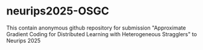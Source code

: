 # neurips2025-OSGC

This contain anonymous github repository for submission "Approximate Gradient Coding for Distributed Learning with Heterogeneous Stragglers" to Neurips 2025
